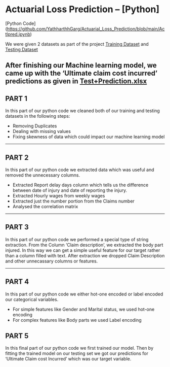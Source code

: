 # Actuarial Loss Prediction – [Python]
[Python Code] (https://github.com/YathharthhGarg/Actuarial_Loss_Prediction/blob/main/Actlpred.ipynb)

We were given 2 datasets as part of the project
[Training Dataset]( https://github.com/YathharthhGarg/Actuarial_Loss_Prediction/blob/main/train.csv) and [Testing Dataset]( https://github.com/YathharthhGarg/Actuarial_Loss_Prediction/blob/main/test.csv)

After finishing our Machine learning model, we came up with the ‘Ultimate claim cost incurred’ predictions as given in [Test+Prediction.xlsx]( https://github.com/YathharthhGarg/Actuarial_Loss_Prediction/blob/main/test%2Bprediction.xlsx)
---
## PART 1
In this part of our python code we cleaned both of our training and testing datasets in the following steps:
-	Removing Duplicates
-	Dealing with missing values
-	Fixing skewness of data which could impact our machine learning model
---

## PART 2
In this part of our python code we extracted data which was useful and removed the unnecessary columns.
-	Extracted Report delay days column which tells us the difference between date of injury and date of reporting the injury.
-	Extracted Hourly wages from weekly wages
-	Extracted just the number portion from the Claims number
-	Analysed the correlation matrix
---

## PART 3
In this part of our python code we performed a special type of string extraction. From the Column ‘Claim description’, we extracted the body part injured. In this way we can get a simple useful feature for our target rather than a column filled with text. 
After extraction we dropped Claim Description and other unnecassary columns or features.

---
## PART 4
In this part of our python code we either hot-one encoded or label encoded our categorical variables.
-	For simple features like Gender and Marital status, we used hot-one encoding
-	For complex features like Body parts we used Label encoding

## PART 5
In this final part of our python code we first trained our model. Then by fitting the trained model on our testing set we got our predictions for ‘Ultimate Claim cost Incurred’ which was our target variable.


